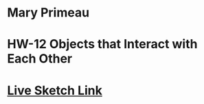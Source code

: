 # Mary Primeau
# HW-12 Objects that Interact with Each Other

# [Live Sketch Link](https://mprimeau1.github.io/120v2/hw12/index.html)
